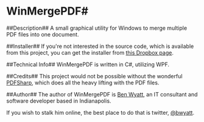 # WinMergePDF#

##Description##
A small graphical utility for Windows to merge multiple PDF files into one document.

##Installer##
If you're not interested in the source code, which is available from this project, you can get the installer from [this Dropbox page](https://www.dropbox.com/s/jy7tra2bj83pam6/setup.exe?dl=0). 

##Technical Info##
WinMergePDF is written in C#, utilizing WPF.

##Credits##
This project would not be possible without the wonderful [PDFSharp](http://pdfsharp.net), which does all the heavy lifting with the PDF files.

##Author##
The author of WinMergePDF is [Ben Wyatt](http://benwyatt.com), an IT consultant and software developer based in Indianapolis.

If you wish to stalk him online, the best place to do that is twitter, [@bwyatt](http://twitter.com/bwyatt).